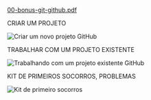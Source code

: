 [00-bonus-git-github.pdf](https://github.com/yarisb/GitHub/files/8112281/00-bonus-git-github.pdf)


CRIAR UM PROJETO

![Criar um novo projeto GitHub](https://user-images.githubusercontent.com/61166475/155031009-3db6a346-79fd-4b9e-9114-42aa14965234.png)


TRABALHAR COM UM PROJETO EXISTENTE

![Trabalhando com um projeto existente GitHub](https://user-images.githubusercontent.com/61166475/155031020-5b6f97f7-1c8d-42a2-8161-b87a3735b08b.png)


KIT DE PRIMEIROS SOCORROS, PROBLEMAS

![Kit de primeiro socorros](https://user-images.githubusercontent.com/61166475/155031031-bf12e14d-6085-4e7d-8e02-6272a419c6c5.png)
